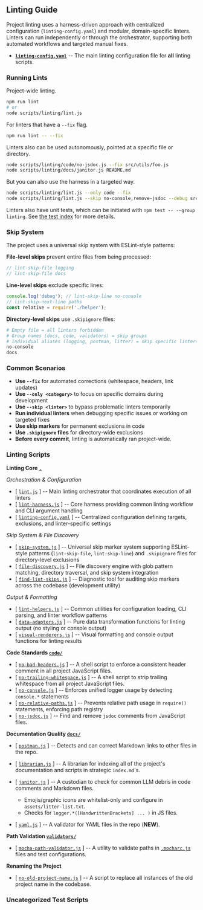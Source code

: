 ## Linting Guide

Project linting uses a harness-driven approach with centralized configuration (`linting-config.yaml`) and modular, domain-specific linters. Linters can run independently or through the orchestrator, supporting both automated workflows and targeted manual fixes.

- [**`linting-config.yaml`**](linting-config.yaml)
  -- The main linting configuration file for **all** linting scripts.

### Running Lints

Project-wide linting.
```bash
npm run lint
# or
node scripts/linting/lint.js
```
For linters that have a `--fix` flag.
```bash
npm run lint -- --fix
```
Linters also can be used autonomously, pointed at a specific file or directory.
```bash
node scripts/linting/code/no-jsdoc.js --fix src/utils/foo.js
node scripts/linting/docs/janitor.js README.md
```
But you can also use the harness in a targeted way.
```bash
node scripts/linting/lint.js --only code --fix
node scripts/linting/lint.js --skip no-console,remove-jsdoc --debug src/
```

Linters also have unit tests, which can be initiated with `npm test -- --group linting`.
See [the test index](../../test/index.md) for more details.

### Skip System

The project uses a universal skip system with ESLint-style patterns:

**File-level skips** prevent entire files from being processed:
```javascript
// lint-skip-file logging
// lint-skip-file docs
```

**Line-level skips** exclude specific lines:
```javascript
console.log('debug'); // lint-skip-line no-console
// lint-skip-next-line paths
const relative = require('./helper');
```

**Directory-level skips** use `.skipignore` files:
```bash
# Empty file = all linters forbidden
# Group names (docs, code, validators) = skip groups
# Individual aliases (logging, postman, litter) = skip specific linters
no-console
docs
```

### Common Scenarios

- **Use `--fix`** for automated corrections (whitespace, headers, link updates)
- **Use `--only <category>`** to focus on specific domains during development
- **Use `--skip <linter>`** to bypass problematic linters temporarily
- **Run individual linters** when debugging specific issues or working on targeted fixes
- **Use skip markers** for permanent exclusions in code
- **Use `.skipignore` files** for directory-wide exclusions
- **Before every commit**, linting is automatically ran project-wide.

### Linting Scripts

**Linting Core [`.`](index.md)**

*Orchestration & Configuration*
- [ [`lint.js`](lint.js) ]
  -- Main linting orchestrator that coordinates execution of all linters
- [ [`lint-harness.js`](lint-harness.js) ]
  -- Core harness providing common linting workflow and CLI argument handling
- [ [`linting-config.yaml`](linting-config.yaml) ]
  -- Centralized configuration defining targets, exclusions, and linter-specific settings

*Skip System & File Discovery*
- [ [`skip-system.js`](lib/skip-system.js) ]
  -- Universal skip marker system supporting ESLint-style patterns (`lint-skip-file`, `lint-skip-line`) and `.skipignore` files for directory-level exclusions
- [ [`file-discovery.js`](lib/file-discovery.js) ]
  -- File discovery engine with glob pattern matching, directory traversal, and skip system integration
- [ [`find-lint-skips.js`](lib/find-lint-skips.js) ]
  -- Diagnostic tool for auditing skip markers across the codebase (development utility)

*Output & Formatting*
- [ [`lint-helpers.js`](lib/lint-helpers.js) ]
  -- Common utilities for configuration loading, CLI parsing, and linter workflow patterns
- [ [`data-adapters.js`](lib/data-adapters.js) ]
  -- Pure data transformation functions for linting output (no styling or console output)
- [ [`visual-renderers.js`](lib/visual-renderers.js) ]
  -- Visual formatting and console output functions for linting results

**Code Standards [`code/`](code/)**
- [ [`no-bad-headers.js`](code/no-bad-headers.js) ]
  -- A shell script to enforce a consistent header comment in all project JavaScript files.
- [ [`no-trailing-whitespace.js`](code/no-trailing-whitespace.js) ]
  -- A shell script to strip trailing whitespace from all project JavaScript files.   
- [ [`no-console.js`](code/no-console.js) ]
  -- Enforces unified logger usage by detecting `console.*` statements
- [ [`no-relative-paths.js`](code/no-relative-paths.js) ]
  -- Prevents relative path usage in `require()` statements, enforcing path registry
- [ [`no-jsdoc.js`](code/no-jsdoc.js) ]
  -- Find and remove `jsdoc` comments from JavaScript files. 

**Documentation Quality [`docs/`](docs/)**
- [ [`postman.js`](docs/postman.js) ]
  -- Detects and can correct Markdown links to other files in the repo.
- [ [`librarian.js`](docs/librarian.js) ]
  -- A librarian for indexing all of the project's documentation and scripts in strategic `index.md`'s.
- [ [`janitor.js`](docs/janitor.js) ]
  -- A custodian to check for common LLM debris in code comments and Markdown files.
     - Emojis/graphic icons are whitelist-only and configure in `assets/litter-list.txt`.
     - Checks for `logger.*([HandwrittenBrackets] ... )` in JS files.
 
- [ [`yaml.js`](docs/yaml.js) ]
  -- A validator for YAML files in the repo (**NEW**).

**Path Validation [`validators/`](validators/)**
- [ [`mocha-path-validator.js`](validators/mocha-path-validator.js) ]
  -- A utility to validate paths in [`.mocharc.js`](../../.mocharc.js) files and test configurations.

**Renaming the Project**
- [ [`no-old-project-name.js`](code/no-old-project-name.js) ]
  -- A script to replace all instances of the old project name in the codebase.

### Uncategorized Test Scripts
<!-- uncategorized-start -->

<!-- uncategorized-end -->
